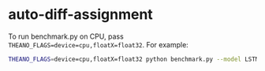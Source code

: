 # auto-diff-assignment
To run benchmark.py on CPU, pass `THEANO_FLAGS=device=cpu,floatX=float32`. For example:

```sh
THEANO_FLAGS=device=cpu,floatX=float32 python benchmark.py --model LSTM --learning_rate 0.01
```
